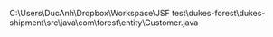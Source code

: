 C:\Users\DucAnh\Dropbox\Workspace\JSF test\dukes-forest\dukes-shipment\src\java\com\forest\entity\Customer.java
